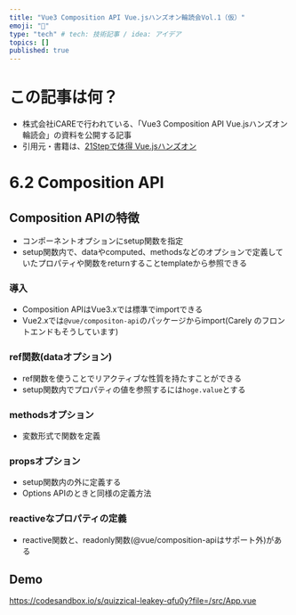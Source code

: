 ```yaml
---
title: "Vue3 Composition API Vue.jsハンズオン輪読会Vol.1（仮）"
emoji: "🦔"
type: "tech" # tech: 技術記事 / idea: アイデア
topics: []
published: true
---
```


# この記事は何？
- 株式会社iCAREで行われている、「Vue3 Composition API Vue.jsハンズオン輪読会」の資料を公開する記事
- 引用元・書籍は、[21Stepで体得 Vue.jsハンズオン](https://amzn.to/349Q6DJ)

# 6.2 Composition API
## Composition APIの特徴
- コンポーネントオプションにsetup関数を指定
- setup関数内で、dataやcomputed、methodsなどのオプションで定義していたプロパティや関数をreturnすることtemplateから参照できる

### 導入
- Composition APIはVue3.xでは標準でimportできる
- Vue2.xでは`@vue/compositon-api`のパッケージからimport(Carely のフロントエンドもそうしています)

### ref関数(dataオプション)
- ref関数を使うことでリアクティブな性質を持たすことができる
- setup関数内でプロパティの値を参照するには`hoge.value`とする

### methodsオプション
- 変数形式で関数を定義

### propsオプション
- setup関数内の外に定義する
- Options APIのときと同様の定義方法

### reactiveなプロパティの定義
- reactive関数と、readonly関数(@vue/composition-apiはサポート外)がある


## Demo
https://codesandbox.io/s/quizzical-leakey-qfu0y?file=/src/App.vue
